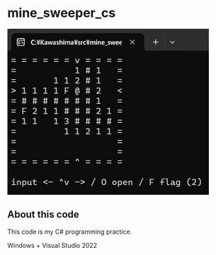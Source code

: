 # mine_sweeper_cs

![CUI image](cui_image.png)

## About this code

This code is my C# programming practice.

Windows + Visual Studio 2022 